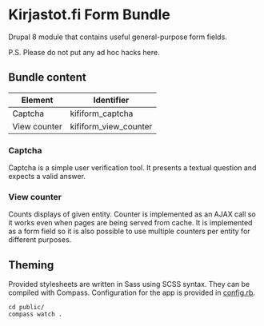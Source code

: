 Kirjastot.fi Form Bundle
================

Drupal 8 module that contains useful general-purpose form fields.

P.S. Please do not put any ad hoc hacks here.

## Bundle content

| Element | Identifier
| ------- | ----------
| Captcha | kifiform_captcha
| View counter | kifiform_view_counter

### Captcha
Captcha is a simple user verification tool. It presents a textual question and expects a valid answer.

### View counter
Counts displays of given entity. Counter is implemented as an AJAX call so it works even when pages
are being served from cache. It is implemented as a form field so it is also possible to use multiple
counters per entity for different purposes.

## Theming
Provided stylesheets are written in Sass using SCSS syntax. They can be compiled with Compass.
Configuration for the app is provided in [config.rb](public/config.rb).

```
cd public/
compass watch .
```
